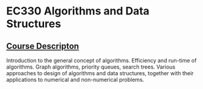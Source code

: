 # EC330 Algorithms and Data Structures
## <ins>Course Descripton</ins>
Introduction to the general concept of algorithms. Efficiency and run-time of algorithms. Graph algorithms, priority queues, search trees. Various 
approaches to design of algorithms and data structures, together with their applications to numerical and non-numerical problems.
